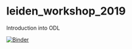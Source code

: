 # leiden_workshop_2019
Introduction into ODL

[![Binder](https://mybinder.org/badge_logo.svg)](https://mybinder.org/v2/gh/JevgenijaAksjonova/leiden_workshop_2019/master)
